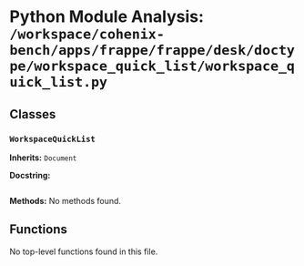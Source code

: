 # Python Module Analysis: `/workspace/cohenix-bench/apps/frappe/frappe/desk/doctype/workspace_quick_list/workspace_quick_list.py`

## Classes

### `WorkspaceQuickList`
**Inherits:** `Document`


**Docstring:**
```

```

**Methods:**
No methods found.




## Functions

No top-level functions found in this file.
